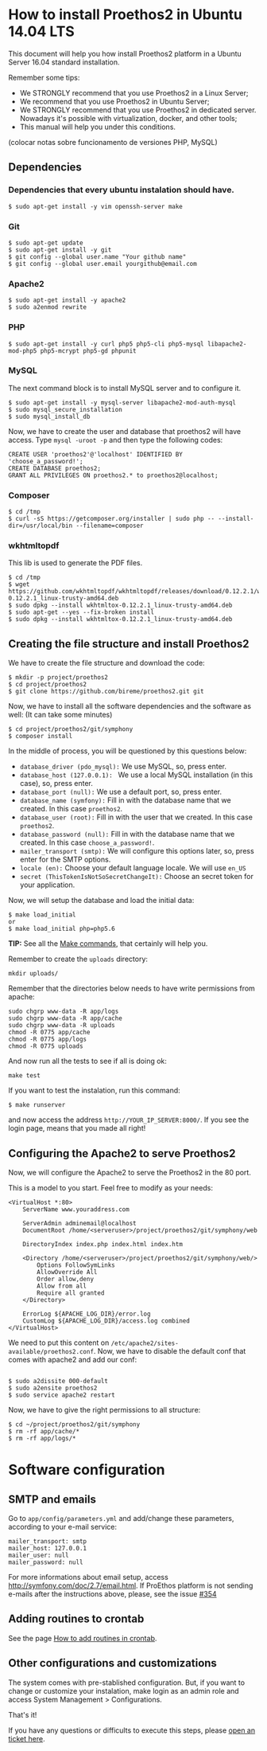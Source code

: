 How to install Proethos2 in Ubuntu 14.04 LTS
============================================

This document will help you how install Proethos2 platform in a Ubuntu Server 16.04 standard installation.

Remember some tips:
- We STRONGLY recommend that you use Proethos2 in a Linux Server;
- We recommend that you use Proethos2 in Ubuntu Server;
- We STRONGLY recommend that you use Proethos2 in dedicated server. Nowadays it's possible with virtualization, docker,
and other tools;
- This manual will help you under this conditions.

(colocar notas sobre funcionamento de versiones PHP, MySQL)

Dependencies
------------

### Dependencies that every ubuntu instalation should have.

```
$ sudo apt-get install -y vim openssh-server make   
```

### Git

```
$ sudo apt-get update
$ sudo apt-get install -y git
$ git config --global user.name "Your github name"
$ git config --global user.email yourgithub@email.com

```

### Apache2

```
$ sudo apt-get install -y apache2
$ sudo a2enmod rewrite

```

### PHP

```
$ sudo apt-get install -y curl php5 php5-cli php5-mysql libapache2-mod-php5 php5-mcrypt php5-gd phpunit

```

### MySQL

The next command block is to install MySQL server and to configure it.

```
$ sudo apt-get install -y mysql-server libapache2-mod-auth-mysql
$ sudo mysql_secure_installation
$ sudo mysql_install_db

```

Now, we have to create the user and database that proethos2 will have access.
Type `mysql -uroot -p` and then type the following codes:

```
CREATE USER 'proethos2'@'localhost' IDENTIFIED BY 'choose_a_password!';
CREATE DATABASE proethos2;
GRANT ALL PRIVILEGES ON proethos2.* to proethos2@localhost;

```

### Composer

```
$ cd /tmp
$ curl -sS https://getcomposer.org/installer | sudo php -- --install-dir=/usr/local/bin --filename=composer

```

### wkhtmltopdf

This lib is used to generate the PDF files.

```
$ cd /tmp
$ wget https://github.com/wkhtmltopdf/wkhtmltopdf/releases/download/0.12.2.1/wkhtmltox-0.12.2.1_linux-trusty-amd64.deb
$ sudo dpkg --install wkhtmltox-0.12.2.1_linux-trusty-amd64.deb
$ sudo apt-get --yes --fix-broken install
$ sudo dpkg --install wkhtmltox-0.12.2.1_linux-trusty-amd64.deb

```

Creating the file structure and install Proethos2
-------------------------------------------------

We have to create the file structure and download the code:

```
$ mkdir -p project/proethos2
$ cd project/proethos2
$ git clone https://github.com/bireme/proethos2.git git

```

Now, we have to install all the software dependencies and the software as well:
(It can take some minutes)

```
$ cd project/proethos2/git/symphony
$ composer install

```

In the middle of process, you will be questioned by this questions below:

- `database_driver (pdo_mysql):` We use MySQL, so, press enter.
- `database_host (127.0.0.1): ` We use a local MySQL installation (in this case), so, press enter.
- `database_port (null):` We use a default port, so, press enter.
- `database_name (symfony):` Fill in with the database name that we created. In this case `proethos2`.
- `database_user (root):` Fill in with the user that we created. In this case `proethos2`.
- `database_password (null):` Fill in with the database name that we created. In this case `choose_a_password!`.
- `mailer_transport (smtp):` We will configure this options later, so, press enter for the SMTP options.
- `locale (en):` Choose your default language locale. We will use `en_US`
- `secret (ThisTokenIsNotSoSecretChangeIt):` Choose an secret token for your application.

Now, we will setup the database and load the initial data:

```
$ make load_initial
or
$ make load_initial php=php5.6
```


__TIP:__ See all the [Make commands](../continuous-integration.md), that certainly will help you.

Remember to create the `uploads` directory:
```
mkdir uploads/
```

Remember that the directories below needs to have write permissions from apache:
```
sudo chgrp www-data -R app/logs
sudo chgrp www-data -R app/cache
sudo chgrp www-data -R uploads
chmod -R 0775 app/cache
chmod -R 0775 app/logs
chmod -R 0775 uploads
```

And now run all the tests to see if all is doing ok:
```
make test
```

If you want to test the instalation, run this command:

```
$ make runserver

```

and now access the address `http://YOUR_IP_SERVER:8000/`. If you see the login page, means that you made all right!


Configuring the Apache2 to serve Proethos2
------------------------------------------

Now, we will configure the Apache2 to serve the Proethos2 in the 80 port.

This is a model to you start. Feel free to modify as your needs:

```
<VirtualHost *:80>
    ServerName www.youraddress.com

    ServerAdmin adminemail@localhost
    DocumentRoot /home/<serveruser>/project/proethos2/git/symphony/web

    DirectoryIndex index.php index.html index.htm

    <Directory /home/<serveruser>/project/proethos2/git/symphony/web/>
        Options FollowSymLinks
        AllowOverride All
        Order allow,deny
        Allow from all
        Require all granted
    </Directory>

    ErrorLog ${APACHE_LOG_DIR}/error.log
    CustomLog ${APACHE_LOG_DIR}/access.log combined
</VirtualHost>
```

We need to put this content on `/etc/apache2/sites-available/proethos2.conf`.
Now, we have to disable the default conf that comes with apache2 and add our conf:

```

$ sudo a2dissite 000-default
$ sudo a2ensite proethos2
$ sudo service apache2 restart

```

Now, we have to give the right permissions to all structure:

```
$ cd ~/project/proethos2/git/symphony
$ rm -rf app/cache/*
$ rm -rf app/logs/*
```

Software configuration
======================

SMTP and emails
---------------

Go to `app/config/parameters.yml` and add/change these parameters, according to your e-mail service:

```
mailer_transport: smtp
mailer_host: 127.0.0.1
mailer_user: null
mailer_password: null

```

For more informations about email setup, access http://symfony.com/doc/2.7/email.html.
If ProEthos platform is not sending e-mails after the instructions above, please, see the issue [#354](https://github.com/bireme/proethos2/issues/354)

Adding routines to crontab
--------------------------

See the page [How to add routines in crontab](how-to-add-routines-in-crontab.md).


Other configurations and customizations
---------------------------------------

The system comes with pre-stablished configuration. But, if you want to change or customize your instalation, make login
as an admin role and access System Management > Configurations.


That's it!

If you have any questions or difficults to execute this steps, please [open an ticket here](https://github.com/bireme/proethos2/issues).
